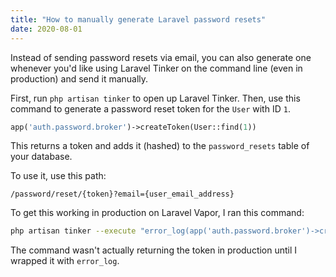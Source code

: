 ```yaml
---
title: "How to manually generate Laravel password resets"
date: 2020-08-01
---
```


Instead of sending password resets via email, you can also generate one whenever you'd like using Laravel Tinker on the command line (even in production) and send it manually.

First, run `php artisan tinker` to open up Laravel Tinker. Then, use this command to generate a password reset token for the `User` with ID `1`.

```php
app('auth.password.broker')->createToken(User::find(1))
```

This returns a token and adds it (hashed) to the `password_resets` table of your database.

To use it, use this path:

```
/password/reset/{token}?email={user_email_address}
```

To get this working in production on Laravel Vapor, I ran this command:

```bash
php artisan tinker --execute "error_log(app('auth.password.broker')->createToken(App\User::find(1)))"
```

The command wasn't actually returning the token in production until I wrapped it with `error_log`.
